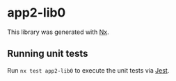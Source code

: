 # app2-lib0

This library was generated with [Nx](https://nx.dev).

## Running unit tests

Run `nx test app2-lib0` to execute the unit tests via [Jest](https://jestjs.io).
